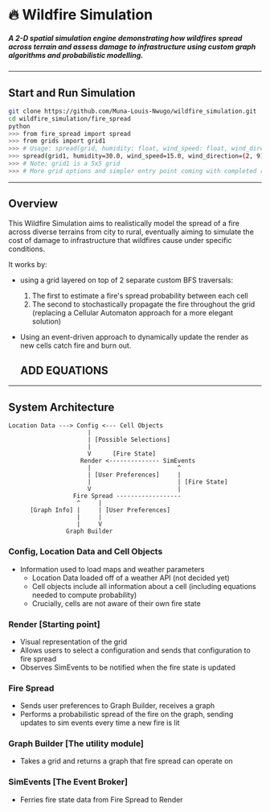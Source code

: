 # 🔥 Wildfire Simulation
##### A 2-D spatial simulation engine demonstrating how wildfires spread across terrain and assess damage to infrastructure using custom graph algorithms and probabilistic modelling.
---
## Start and Run Simulation
``` bash
git clone https://github.com/Muna-Louis-Nwugo/wildfire_simulation.git
cd wildfire_simulation/fire_spread
python
>>> from fire_spread import spread
>>> from grids import grid1
>>> # Usage: spread(grid, humidity: float, wind_speed: float, wind_direction: tuple, fire_start: tuple)
>>> spread(grid1, humidity=30.0, wind_speed=15.0, wind_direction=(2, 9), fire_start=(0, 0))
>>> # Note: grid1 is a 5x5 grid
>>> # More grid options and simpler entry point coming with completed render
```

---
## Overview
This Wildfire Simulation aims to realistically model the spread of a fire across diverse terrains from city to rural, eventually aiming to simulate the cost of damage to infrastructure that wildfires cause under specific conditions. 

It works by:
- using a grid layered on top of 2 separate custom BFS traversals:
  1. The first to estimate a fire's spread probability between each cell
  2. The second to stochastically propagate the fire throughout the grid (replacing a Cellular Automaton approach for a more elegant solution)
- Using an event-driven approach to dynamically update the render as new cells catch fire and burn out.

  ## ADD EQUATIONS

---
## System Architecture

```
Location Data ---> Config <--- Cell Objects
                      |
                      | [Possible Selections]
                      |
                      V      [Fire State]
                    Render <-------------- SimEvents
                      |                        ^
                      | [User Preferences]     |
                      |                        | [Fire State]
                      V                        |
                  Fire Spread ------------------
                   ^     |
      [Graph Info] |     | [User Preferences]
                   |     |
                   |     V
                Graph Builder
```

### Config, Location Data and Cell Objects
- Information used to load maps and weather parameters
  - Location Data loaded off of a weather API (not decided yet)
  - Cell objects include all information about a cell (including equations needed to compute probability)
  -   Crucially, cells are not aware of their own fire state

### Render [Starting point]
- Visual representation of the grid
- Allows users to select a configuration and sends that configuration to fire spread
- Observes SimEvents to be notified when the fire state is updated

### Fire Spread
- Sends user preferences to Graph Builder, receives a graph
- Performs a probabilistic spread of the fire on the graph, sending updates to sim events every time a new fire is lit

### Graph Builder [The utility module]
- Takes a grid and returns a graph that fire spread can operate on

### SimEvents [The Event Broker]
- Ferries fire state data from Fire Spread to Render
